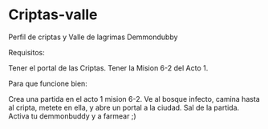 Criptas-valle
=============

Perfil de criptas y Valle de lagrimas Demmondubby

Requisitos:

Tener el portal de las Criptas.
Tener la Mision 6-2 del Acto 1.

Para que funcione bien:

Crea una partida en el acto 1 mision 6-2.
Ve al bosque infecto, camina hasta al cripta, metete en ella, y abre un portal a la ciudad.
Sal de la partida.
Activa tu demmonbuddy y a farmear ;)